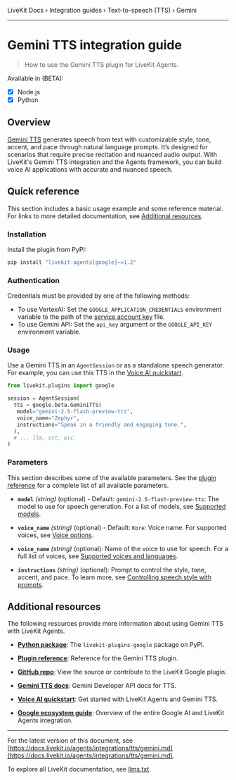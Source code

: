 LiveKit Docs › Integration guides › Text-to-speech (TTS) › Gemini

---

# Gemini TTS integration guide

> How to use the Gemini TTS plugin for LiveKit Agents.

Available in (BETA):
- [x] Node.js
- [x] Python

## Overview

[Gemini TTS](https://ai.google.dev/gemini-api/docs/speech-generation) generates speech from text with customizable style, tone, accent, and pace through natural language prompts. It’s designed for scenarios that require precise recitation and nuanced audio output. With LiveKit's Gemini TTS integration and the Agents framework, you can build voice AI applications with accurate and nuanced speech.

## Quick reference

This section includes a basic usage example and some reference material. For links to more detailed documentation, see [Additional resources](#additional-resources).

### Installation

Install the plugin from PyPI:

```bash
pip install "livekit-agents[google]~=1.2"

```

### Authentication

Credentials must be provided by one of the following methods:

- To use VertexAI: Set the `GOOGLE_APPLICATION_CREDENTIALS` environment variable to the path of the [service account key](https://cloud.google.com/iam/docs/keys-create-delete) file.
- To use Gemini API: Set the `api_key` argument or the `GOOGLE_API_KEY` environment variable.

### Usage

Use a Gemini TTS in an `AgentSession` or as a standalone speech generator. For example, you can use this TTS in the [Voice AI quickstart](https://docs.livekit.io/agents/start/voice-ai.md).

```python
from livekit.plugins import google

session = AgentSession(
  tts = google.beta.GeminiTTS(
   model="gemini-2.5-flash-preview-tts",
   voice_name="Zephyr",
   instructions="Speak in a friendly and engaging tone.",
  ),
  # ... llm, stt, etc.
)

```

### Parameters

This section describes some of the available parameters. See the [plugin reference](https://docs.livekit.io/reference/python/v1/livekit/plugins/google/index.html.md#livekit.plugins.google.TTS) for a complete list of all available parameters.

- **`model`** _(string)_ (optional) - Default: `gemini-2.5-flash-preview-tts`: The model to use for speech generation. For a list of models, see [Supported models](https://ai.google.dev/gemini-api/docs/speech-generation#supported-models).

- **`voice_name`** _(string)_ (optional) - Default: `Kore`: Voice name. For supported voices, see [Voice options](https://ai.google.dev/gemini-api/docs/speech-generation#voices).

- **`voice_name`** _(string)_ (optional): Name of the voice to use for speech. For a full list of voices, see [Supported voices and languages](https://cloud.google.com/text-to-speech/docs/voices).

- **`instructions`** _(string)_ (optional): Prompt to control the style, tone, accent, and pace. To learn more, see [Controlling speech style with prompts](https://ai.google.dev/gemini-api/docs/speech-generation#controllable).

## Additional resources

The following resources provide more information about using Gemini TTS with LiveKit Agents.

- **[Python package](https://pypi.org/project/livekit-plugins-google/)**: The `livekit-plugins-google` package on PyPI.

- **[Plugin reference](https://docs.livekit.io/reference/python/v1/livekit/plugins/google/beta/index.html.md#livekit.plugins.google.beta.TTS)**: Reference for the Gemini TTS plugin.

- **[GitHub repo](https://github.com/livekit/agents/tree/main/livekit-plugins/livekit-plugins-google)**: View the source or contribute to the LiveKit Google plugin.

- **[Gemini TTS docs](https://ai.google.dev/gemini-api/docs/speech-generation)**: Gemini Developer API docs for TTS.

- **[Voice AI quickstart](https://docs.livekit.io/agents/start/voice-ai.md)**: Get started with LiveKit Agents and Gemini TTS.

- **[Google ecosystem guide](https://docs.livekit.io/agents/integrations/google.md)**: Overview of the entire Google AI and LiveKit Agents integration.

---


For the latest version of this document, see [https://docs.livekit.io/agents/integrations/tts/gemini.md](https://docs.livekit.io/agents/integrations/tts/gemini.md).

To explore all LiveKit documentation, see [llms.txt](https://docs.livekit.io/llms.txt).
